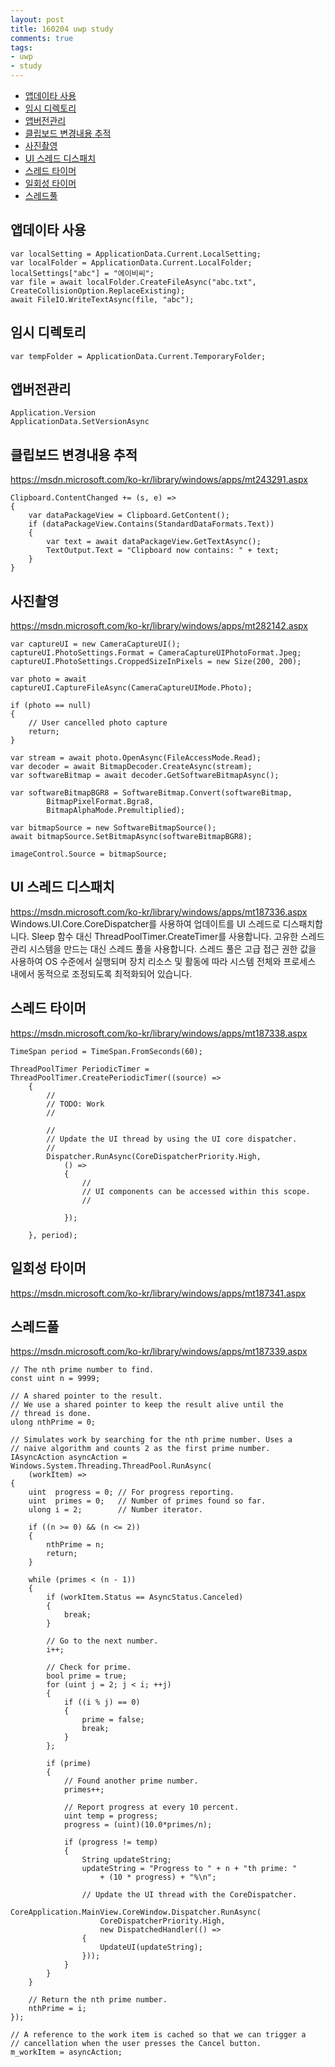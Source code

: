 ```yaml
---
layout: post
title: 160204 uwp study
comments: true
tags:
- uwp
- study
---
```


<!-- TOC -->

- [앱데이타 사용](#앱데이타-사용)
- [임시 디렉토리](#임시-디렉토리)
- [앱버전관리](#앱버전관리)
- [클립보드 변경내용 추적](#클립보드-변경내용-추적)
- [사진촬영](#사진촬영)
- [UI 스레드 디스패치](#ui-스레드-디스패치)
- [스레드 타이머](#스레드-타이머)
- [일회성 타이머](#일회성-타이머)
- [스레드풀](#스레드풀)

<!-- /TOC -->

## 앱데이타 사용
```
var localSetting = ApplicationData.Current.LocalSetting;
var localFolder = ApplicationData.Current.LocalFolder;
localSettings["abc"] = "에이비씨";
var file = await localFolder.CreateFileAsync("abc.txt", CreateCollisionOption.ReplaceExisting);
await FileIO.WriteTextAsync(file, "abc");
```

## 임시 디렉토리
```
var tempFolder = ApplicationData.Current.TemporaryFolder;
```

## 앱버전관리
```
Application.Version
ApplicationData.SetVersionAsync
```

## 클립보드 변경내용 추적
https://msdn.microsoft.com/ko-kr/library/windows/apps/mt243291.aspx
```
Clipboard.ContentChanged += (s, e) => 
{
    var dataPackageView = Clipboard.GetContent();
    if (dataPackageView.Contains(StandardDataFormats.Text))
    {
        var text = await dataPackageView.GetTextAsync();
        TextOutput.Text = "Clipboard now contains: " + text;
    }
}
```

## 사진촬영
https://msdn.microsoft.com/ko-kr/library/windows/apps/mt282142.aspx

```
var captureUI = new CameraCaptureUI();
captureUI.PhotoSettings.Format = CameraCaptureUIPhotoFormat.Jpeg;
captureUI.PhotoSettings.CroppedSizeInPixels = new Size(200, 200); 

var photo = await captureUI.CaptureFileAsync(CameraCaptureUIMode.Photo);

if (photo == null)
{
    // User cancelled photo capture
    return;
}

var stream = await photo.OpenAsync(FileAccessMode.Read);
var decoder = await BitmapDecoder.CreateAsync(stream);
var softwareBitmap = await decoder.GetSoftwareBitmapAsync();

var softwareBitmapBGR8 = SoftwareBitmap.Convert(softwareBitmap,
        BitmapPixelFormat.Bgra8, 
        BitmapAlphaMode.Premultiplied);

var bitmapSource = new SoftwareBitmapSource();
await bitmapSource.SetBitmapAsync(softwareBitmapBGR8);

imageControl.Source = bitmapSource;
```





## UI 스레드 디스패치
https://msdn.microsoft.com/ko-kr/library/windows/apps/mt187336.aspx
Windows.UI.Core.CoreDispatcher를 사용하여 업데이트를 UI 스레드로 디스패치합니다.
Sleep 함수 대신 ThreadPoolTimer.CreateTimer를 사용합니다.
고유한 스레드 관리 시스템을 만드는 대신 스레드 풀을 사용합니다. 스레드 풀은 고급 접근 권한 값을 사용하여 OS 수준에서 실행되며 장치 리소스 및 활동에 따라 시스템 전체와 프로세스 내에서 동적으로 조정되도록 최적화되어 있습니다.



## 스레드 타이머
https://msdn.microsoft.com/ko-kr/library/windows/apps/mt187338.aspx

```
TimeSpan period = TimeSpan.FromSeconds(60);

ThreadPoolTimer PeriodicTimer = ThreadPoolTimer.CreatePeriodicTimer((source) =>
    {
        // 
        // TODO: Work
        // 
        
        // 
        // Update the UI thread by using the UI core dispatcher.
        // 
        Dispatcher.RunAsync(CoreDispatcherPriority.High,
            () =>
            {
                // 
                // UI components can be accessed within this scope.
                // 

            });

    }, period);
```



## 일회성 타이머
https://msdn.microsoft.com/ko-kr/library/windows/apps/mt187341.aspx



## 스레드풀
https://msdn.microsoft.com/ko-kr/library/windows/apps/mt187339.aspx
```
// The nth prime number to find.
const uint n = 9999;

// A shared pointer to the result.
// We use a shared pointer to keep the result alive until the 
// thread is done.
ulong nthPrime = 0;

// Simulates work by searching for the nth prime number. Uses a
// naive algorithm and counts 2 as the first prime number.
IAsyncAction asyncAction = Windows.System.Threading.ThreadPool.RunAsync(
    (workItem) =>
{
    uint  progress = 0; // For progress reporting.
    uint  primes = 0;   // Number of primes found so far.
    ulong i = 2;        // Number iterator.

    if ((n >= 0) && (n <= 2))
    {
        nthPrime = n;
        return;
    }

    while (primes < (n - 1))
    {
        if (workItem.Status == AsyncStatus.Canceled)
        {
            break;
        }

        // Go to the next number.
        i++;

        // Check for prime.
        bool prime = true;
        for (uint j = 2; j < i; ++j)
        {
            if ((i % j) == 0)
            {
                prime = false;
                break;
            }
        };

        if (prime)
        {
            // Found another prime number.
            primes++;

            // Report progress at every 10 percent.
            uint temp = progress;
            progress = (uint)(10.0*primes/n);

            if (progress != temp)
            {
                String updateString;
                updateString = "Progress to " + n + "th prime: "
                    + (10 * progress) + "%\n";

                // Update the UI thread with the CoreDispatcher.
                CoreApplication.MainView.CoreWindow.Dispatcher.RunAsync(
                    CoreDispatcherPriority.High,
                    new DispatchedHandler(() =>
                {
                    UpdateUI(updateString);
                }));
            }
        }
    }

    // Return the nth prime number.
    nthPrime = i;
});

// A reference to the work item is cached so that we can trigger a
// cancellation when the user presses the Cancel button.
m_workItem = asyncAction;
```